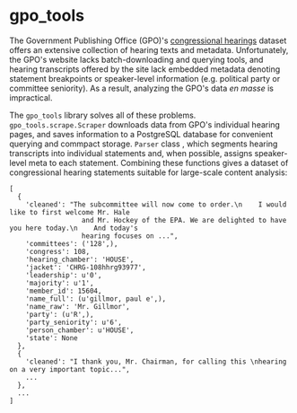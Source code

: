 # gpo_tools
The Government Publishing Office (GPO)'s [congressional hearings](https://www.gpo.gov/fdsys/browse/collection.action?collectionCode=CHRG) dataset offers an extensive collection of hearing texts and metadata. Unfortunately, the GPO's website lacks batch-downloading and querying tools, and hearing transcripts offered by the site lack embedded metadata denoting statement breakpoints or speaker-level information (e.g. political party or committee seniority). As a result, analyzing the GPO's data *en masse* is impractical.

The ``gpo_tools`` library solves all of these problems. ``gpo_tools.scrape.Scraper`` downloads data from GPO's individual hearing pages, and saves information to a PostgreSQL database for convenient querying and commpact storage. ``Parser`` class , which segments hearing transcripts into individual statements and, when possible, assigns speaker-level meta to each statement.  Combining these functions gives a dataset of congressional hearing statements suitable for large-scale content analysis:

```
[
  {
    'cleaned': "The subcommittee will now come to order.\n    I would like to first welcome Mr. Hale 
                  and Mr. Hockey of the EPA. We are delighted to have you here today.\n    And today's 
                  hearing focuses on ...",
    'committees': ('128',),
    'congress': 108,
    'hearing_chamber': 'HOUSE',
    'jacket': 'CHRG-108hhrg93977',
    'leadership': u'0',
    'majority': u'1',
    'member_id': 15604,
    'name_full': (u'gillmor, paul e',),
    'name_raw': 'Mr. Gillmor',
    'party': (u'R',),
    'party_seniority': u'6',
    'person_chamber': u'HOUSE',
    'state': None
  },
  {
    'cleaned': "I thank you, Mr. Chairman, for calling this \nhearing on a very important topic...",
    ...
  },
  ...
]
```
